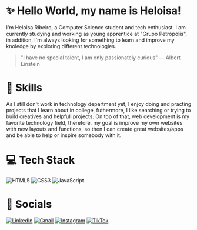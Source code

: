 # ✨ Hello World, my name is Heloisa!

<p>I'm Heloisa Ribeiro, a Computer Science student and tech enthusiast. I am currently studying and working as young apprentice at "Grupo Petrópolis", in addition, I'm always looking for something to learn and improve my knoledge by exploring different technologies. </p>

> "I have no special talent, I am only passionately curious" — Albert Einstein

# 📕 Skills 
<p> As I still don't work in technology department yet,  I enjoy doing and practing projects that I learn about in college, futhermore, I like searching or trying to build creatives and helpfull projects. On top of that, web development is my favorite technology field, therefore, my goal is improve my own websites with new layouts and functions, so then I can create great websites/apps and be able to help or inspire somebody with it.  </p>

 # 💻 Tech Stack 
<!-- ![C#](https://img.shields.io/badge/html5-%23E34F26.svg?style=for-the-badge&logo=html5&logoColor=white) -->
![HTML5](https://img.shields.io/badge/html5-%23E34F26.svg?style=for-the-badge&logo=html5&logoColor=white)
![CSS3](https://img.shields.io/badge/css3-%231572B6.svg?style=for-the-badge&logo=css3&logoColor=white)
![JavaScript](https://img.shields.io/badge/javascript-%23323330.svg?style=for-the-badge&logo=javascript&logoColor=%23F7DF1E)

# 📱 Socials
[![LinkedIn](https://img.shields.io/badge/LinkedIn-%230077B5.svg?logo=linkedin&logoColor=white)](https://linkedin.com/in/heloisa-ribeiro-523ba4241) 
[![Gmail](https://img.shields.io/badge/-Gmail-c14438?style=flat-square&logo=Gmail&logoColor=white&link=mailto:raniere.prates@gmail.com)](mailto:heloisaribeirof@gmail.com)
[![Instagram](https://img.shields.io/badge/Instagram-%23E4405F.svg?logo=Instagram&logoColor=white)](https://instagram.com/ribeirofhelo.png) 
[![TikTok](https://img.shields.io/badge/TikTok-%23000000.svg?logo=TikTok&logoColor=white)](https://tiktok.com/@heloisafelixr.png)




